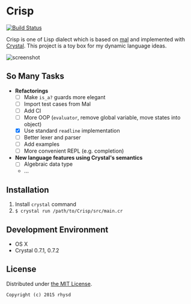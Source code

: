 Crisp
=====

[![Build Status](https://travis-ci.org/rhysd/Crisp.svg)](https://travis-ci.org/rhysd/Crisp)

Crisp is one of Lisp dialect which is based on [mal](https://github.com/kanaka/mal) and implemented with [Crystal](https://github.com/manastech/crystal).
This project is a toy box for my dynamic language ideas.

![screenshot](https://raw.githubusercontent.com/rhysd/screenshots/master/Crisp/crisp.gif)

## So Many Tasks

- __Refactorings__
  - [ ] Make `is_a?` guards more elegant
  - [ ] Import test cases from Mal
  - [ ] Add CI
  - [ ] More OOP (`evaluator`, remove global variable, move states into object)
  - [x] Use standard `readline` implementation
  - [ ] Better lexer and parser
  - [ ] Add examples
  - [ ] More convenient REPL (e.g. completion)
- __New language features using Crystal's semantics__
  - [ ] Algebraic data type
  - ...

## Installation

1. Install `crystal` command
2. `$ crystal run /path/to/Crisp/src/main.cr`

## Development Environment

- OS X
- Crystal 0.7.1, 0.7.2

## License

Distributed under [the MIT License](http://opensource.org/licenses/MIT).

```
Copyright (c) 2015 rhysd
```

